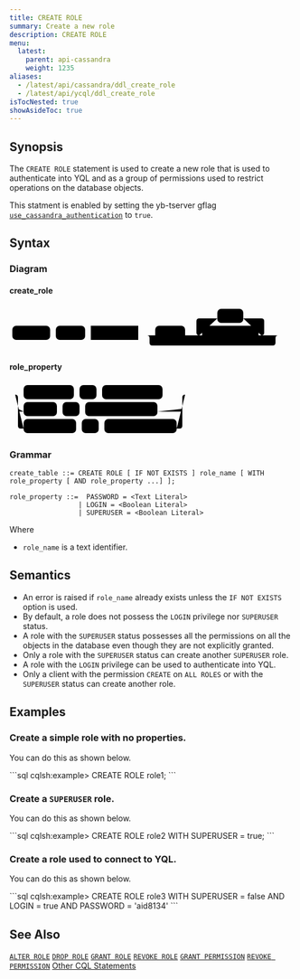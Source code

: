 ```yaml
---
title: CREATE ROLE
summary: Create a new role
description: CREATE ROLE
menu:
  latest:
    parent: api-cassandra
    weight: 1235
aliases:
  - /latest/api/cassandra/ddl_create_role
  - /latest/api/ycql/ddl_create_role
isTocNested: true
showAsideToc: true
---
```


## Synopsis
The `CREATE ROLE` statement is used to create a new role that is used to authenticate into YQL and as a group of permissions used to restrict operations on the database objects.

This statment is enabled by setting the yb-tserver gflag [`use_cassandra_authentication`](../../../admin/yb-tserver/#config-flags) to `true`.

## Syntax

### Diagram

#### create_role
<svg class="rrdiagram" version="1.1" xmlns:xlink="http://www.w3.org/1999/xlink" xmlns="http://www.w3.org/2000/svg" width="486" height="80" viewbox="0 0 486 80"><path class="connector" d="M0 52h5m67 0h10m52 0h10m84 0h30m53 0h30m-5 0q-5 0-5-5v-20q0-5 5-5h32m46 0h32q5 0 5 5v20q0 5-5 5m-5 0h40m-238 0q5 0 5 5v8q0 5 5 5h213q5 0 5-5v-8q0-5 5-5m5 0h5"/><rect class="literal" x="5" y="35" width="67" height="25" rx="7"/><text class="text" x="15" y="52">CREATE</text><rect class="literal" x="82" y="35" width="52" height="25" rx="7"/><text class="text" x="92" y="52">ROLE</text><a xlink:href="../grammar_diagrams#role-name"><rect class="rule" x="144" y="35" width="84" height="25"/><text class="text" x="154" y="52">role_name</text></a><rect class="literal" x="258" y="35" width="53" height="25" rx="7"/><text class="text" x="268" y="52">WITH</text><rect class="literal" x="368" y="5" width="46" height="25" rx="7"/><text class="text" x="378" y="22">AND</text><a xlink:href="../grammar_diagrams#role-property"><rect class="rule" x="341" y="35" width="100" height="25"/><text class="text" x="351" y="52">role_property</text></a></svg>

#### role_property
<svg class="rrdiagram" version="1.1" xmlns:xlink="http://www.w3.org/1999/xlink" xmlns="http://www.w3.org/2000/svg" width="321" height="95" viewbox="0 0 321 95"><path class="connector" d="M0 22h25m89 0h10m30 0h10m107 0h45m-301 25q0 5 5 5h5m59 0h10m30 0h10m128 0h39q5 0 5-5m-296-25q5 0 5 5v50q0 5 5 5h5m93 0h10m30 0h10m128 0h5q5 0 5-5v-50q0-5 5-5m5 0h5"/><rect class="literal" x="25" y="5" width="89" height="25" rx="7"/><text class="text" x="35" y="22">PASSWORD</text><rect class="literal" x="124" y="5" width="30" height="25" rx="7"/><text class="text" x="134" y="22">=</text><rect class="literal" x="164" y="5" width="107" height="25" rx="7"/><text class="text" x="174" y="22">&lt;Text Literal&gt;</text><rect class="literal" x="25" y="35" width="59" height="25" rx="7"/><text class="text" x="35" y="52">LOGIN</text><rect class="literal" x="94" y="35" width="30" height="25" rx="7"/><text class="text" x="104" y="52">=</text><rect class="literal" x="134" y="35" width="128" height="25" rx="7"/><text class="text" x="144" y="52">&lt;Boolean Literal&gt;</text><rect class="literal" x="25" y="65" width="93" height="25" rx="7"/><text class="text" x="35" y="82">SUPERUSER</text><rect class="literal" x="128" y="65" width="30" height="25" rx="7"/><text class="text" x="138" y="82">=</text><rect class="literal" x="168" y="65" width="128" height="25" rx="7"/><text class="text" x="178" y="82">&lt;Boolean Literal&gt;</text></svg>

### Grammar
```
create_table ::= CREATE ROLE [ IF NOT EXISTS ] role_name [ WITH role_property [ AND role_property ...] ];

role_property ::=  PASSWORD = <Text Literal>
                 | LOGIN = <Boolean Literal>
                 | SUPERUSER = <Boolean Literal>
```

Where
- `role_name` is a text identifier.

## Semantics
- An error is raised if `role_name` already exists unless the `IF NOT EXISTS` option is used.
- By default, a role does not possess the `LOGIN` privilege nor `SUPERUSER` status.
- A role with the `SUPERUSER` status possesses all the permissions on all the objects in the database even though they are not explicitly granted.
- Only a role with the `SUPERUSER` status can create another `SUPERUSER` role.
- A role with the `LOGIN` privilege can be used to authenticate into YQL.
- Only a client with the permission `CREATE` on `ALL ROLES` or with the `SUPERUSER` status can create another role.

## Examples
### Create a simple role with no properties.

You can do this as shown below.
<div class='copy separator-gt'>
```sql
cqlsh:example> CREATE ROLE role1;
```
</div>

### Create a `SUPERUSER` role.

You can do this as shown below.
<div class='copy separator-gt'>
```sql
cqlsh:example> CREATE ROLE role2 WITH SUPERUSER = true;
```
</div>

### Create a role used to connect to YQL.

You can do this as shown below.
<div class='copy separator-gt'>
```sql
cqlsh:example> CREATE ROLE role3 WITH SUPERUSER = false AND LOGIN = true AND PASSWORD = 'aid8134'
```
</div>

## See Also

[`ALTER ROLE`](../ddl_alter_role)
[`DROP ROLE`](../ddl_drop_role)
[`GRANT ROLE`](../ddl_grant_role)
[`REVOKE ROLE`](../ddl_revoke_role)
[`GRANT PERMISSION`](../ddl_grant_permission)
[`REVOKE PERMISSION`](../ddl_revoke_permission)
[Other CQL Statements](..)
